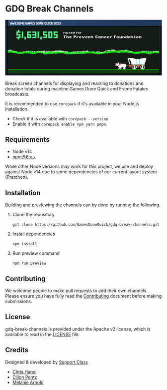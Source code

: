 # GDQ Break Channels

![Screenshot of the Oregon Trail GDQ break screen channel](/preview.png)

Break screen channels for displaying and reacting to donations and donation totals during mainline Games Done Quick and Frame Fatales broadcasts.

It is recommended to use `corepack` if it's available in your Node.js installation.

- Check if it is available with `corepack --version`
- Enable it with `corepack enable npm yarn pnpm`.

## Requirements

- Node v14
- npm@6.x.x

While other Node versions may work for this project, we use and deploy against Node v14 due to some dependencies of our current layout system (Pratchett).

## Installation

Building and previewing the channels can by done by running the following.

1. Clone the repository

	``git clone https://github.com/GamesDoneQuick/gdq-break-channels.git``

2. Install dependencies

	``npm install``

3. Run preview command

	``npm run preview``

## Contributing

We welcome people to make pull requests to add their own channels. Please ensure you have fully read the [Contributing](/CONTRIBUTING.md) document before making submissions.

## License

gdq-break-channels is provided under the Apache v2 license, which is available to read in the [LICENSE](/LICENSE) file.

## Credits

Designed & developed by [Support Class](https://supportclass.net)

- [Chris Hanel](https://twitter.com/ChrisHanel)
- [Dillon Pentz](https://twitter.com/Dillon_Pentz)
- [Melanie Arnold](https://github.com/einalem4)
